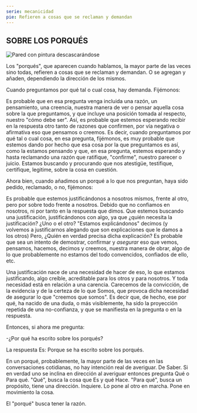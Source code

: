 ```yaml
---
serie: mecanicidad
pie: Refieren a cosas que se reclaman y demandan
---
```


## SOBRE LOS PORQUÉS


![Pared con pintura descascarándose](/foto/P1120132.webp)

Los "porqués", que aparecen cuando hablamos, la mayor parte de las veces sino todas, refieren a cosas que se reclaman y demandan. O se agregan y añaden, dependiendo la dirección de los mismos.

Cuando preguntamos por qué tal o cual cosa, hay demanda. Fijémonos:

Es probable que en esa pregunta venga incluida una razón, un pensamiento, una creencia, nuestra manera de ver o pensar aquella cosa sobre la que preguntamos, y que incluye una posición tomada al respecto, nuestro "cómo debe ser". Así, es probable que estemos esperando recibir en la respuesta otro tanto de razones que confirmen, por vía negativa o afirmativa eso que pensamos o creemos. Es decir, cuando preguntamos por qué tal o cual cosa, en esa pregunta, fijémonos, es muy probable que estemos dando por hecho que esa cosa por la que preguntamos es así, como la estamos pensando y que, en esa pregunta, estemos esperando y hasta reclamando una razón que ratifique, "confirme", nuestro parecer o juicio. Estamos buscando y procurando que nos atestigüe, testifique, certifique, legitime, sobre la cosa en cuestión.

Ahora bien, cuando añadimos un porqué a lo que nos preguntan, haya sido pedido, reclamado, o no, fijémonos:

Es probable que estemos justificándonos a nosotros mismos, frente al otro, pero por sobre todo frente a nosotros. Debido que no confiamos en nosotros, ni por tanto en la respuesta que dimos. Que estemos buscando una justificación, justificándonos con algo, ya que ¿quién necesita la justificación? ¿Uno o el otro? "Estamos explicándonos" decimos (y volvemos a justificarnos alegando que son explicaciones que le damos a los otros) Pero, ¿Quién en verdad precisa dicha explicación? Es probable que sea un intento de demostrar, confirmar y _asegurar_ eso que vemos, pensamos, hacemos, decimos y creemos, nuestra manera de obrar, algo de lo que probablemente no estamos del todo convencidos, confiados de ello, etc.

Una justificación nace de una necesidad de hacer de eso, lo que estamos justificando, algo creíble, acreditable para los otros y para nosotros. Y toda necesidad está en relación a una carencia. Carecemos de la convicción, de la evidencia y de la certeza de lo que Somos, que provoca dicha necesidad de asegurar lo que "creemos que somos".
Es decir que, de hecho, ese por qué, ha nacido de una duda, o más visiblemente, ha sido la proyección repetida de una no-confianza, y que se manifiesta en la pregunta o en la respuesta.

Entonces, si ahora me pregunta:

-¿Por qué ha escrito sobre los porqués?

La respuesta Es: Porque se ha escrito sobre los porqués.

En un porqué, probablemente, la mayor parte de las veces en las conversaciones cotidianas, no hay intención real de averiguar. De Saber.
Si en verdad uno se inclina en dirección al averiguar entonces pregunta Qué o Para qué.
"Qué", busca la cosa que Es y qué Hace.
"Para qué", busca un propósito, tiene una dirección. Inquiere. Lo pone al otro en marcha. Pone en movimiento la cosa.

El "porqué" busca tener la razón.
